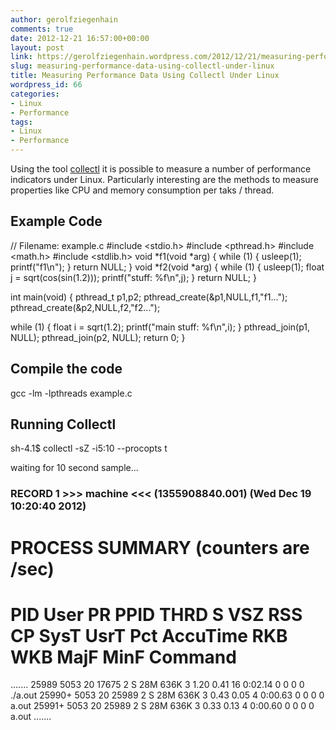```yaml
---
author: gerolfziegenhain
comments: true
date: 2012-12-21 16:57:00+00:00
layout: post
link: https://gerolfziegenhain.wordpress.com/2012/12/21/measuring-performance-data-using-collectl-under-linux/
slug: measuring-performance-data-using-collectl-under-linux
title: Measuring Performance Data Using Collectl Under Linux
wordpress_id: 66
categories:
- Linux
- Performance
tags:
- Linux
- Performance
---
```




Using the tool [collectl](http://collectl.sourceforge.net/) it is possible to measure a number of performance indicators under Linux. Particularly interesting are the methods to measure properties like CPU and memory consumption per taks / thread.


## Example Code


// Filename: example.c
#include <stdio.h>
#include <pthread.h>
#include <math.h>
#include <stdlib.h>
void *f1(void *arg) {
while (1) {
usleep(1);
printf("f1\n");
}
return NULL;
}
void *f2(void *arg) {
while (1) {
usleep(1);
float j = sqrt(cos(sin(1.2)));
printf("stuff: %f\n",j);
}
return NULL;
}

int main(void) {
pthread_t p1,p2;
pthread_create(&p1,NULL,f1,"f1...");
pthread_create(&p2,NULL,f2,"f2...");

while (1) {
float i = sqrt(1.2);
printf("main stuff: %f\n",i);
}
pthread_join(p1, NULL);
pthread_join(p2, NULL);
return 0;
}


## 




## Compile the code


gcc -lm -lpthreads example.c





## 




## Running Collectl


sh-4.1$ collectl -sZ -i5:10 --procopts t

waiting for 10 second sample...

### RECORD 1 >>> machine <<< (1355908840.001) (Wed Dec 19 10:20:40 2012) ###

# PROCESS SUMMARY (counters are /sec)
# PID User PR PPID THRD S VSZ RSS CP SysT UsrT Pct AccuTime RKB WKB MajF MinF Command
.......
25989 5053 20 17675 2 S 28M 636K 3 1.20 0.41 16 0:02.14 0 0 0 0 ./a.out
25990+ 5053 20 25989 2 S 28M 636K 3 0.43 0.05 4 0:00.63 0 0 0 0 a.out
25991+ 5053 20 25989 2 S 28M 636K 3 0.33 0.13 4 0:00.60 0 0 0 0 a.out
.......







